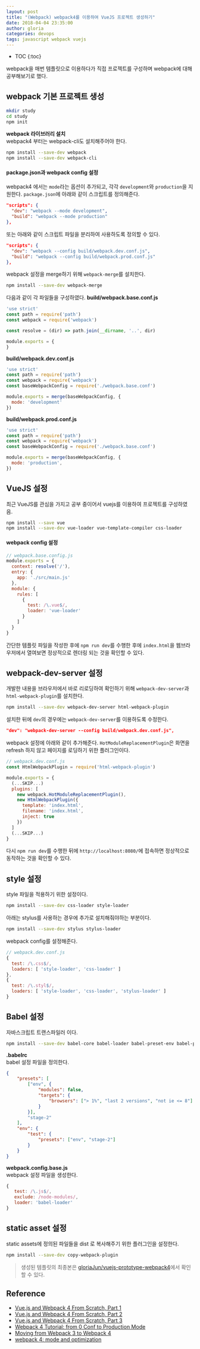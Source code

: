 ```yaml
---
layout: post
title: "(Webpack) webpack4를 이용하여 VueJS 프로젝트 생성하기"
date: 2018-04-04 23:35:00
author: gloria
categories: devops
tags: javascript webpack vuejs
---
```


* TOC
{:toc}

webpack을 매번 템플릿으로 이용하다가 직접 프로젝트를 구성하며 webpack에 대해 공부해보기로 했다.

## webpack 기본 프로젝트 생성
```bash
mkdir study
cd study
npm init
```

**webpack 라이브러리 설치**     
webpack4 부터는 webpack-cli도 설치해주어야 한다.
```bash
npm install --save-dev webpack
npm install --save-dev webpack-cli
```

#### package.json과 webpack config 설정
webpack4 에서는 `mode`라는 옵션이 추가되고, 각각 `development`와 `production`을 지원한다.
`package.json`에 아래와 같이 스크립트를 정의해준다.
```json
"scripts": {
  "dev": "webpack --mode development",
  "build": "webpack --mode production"
},
```

또는 아래와 같이 스크립트 파일을 분리하여 사용하도록 정의할 수 있다.
```json
"scripts": {
  "dev": "webpack --config build/webpack.dev.conf.js",
  "build": "webpack --config build/webpack.prod.conf.js"
},
```

webpack 설정을 merge하기 위해 `webpack-merge`를 설치한다.
```bash
npm install --save-dev webpack-merge
```

다음과 같이 각 파일들을 구성하였다.
**build/webpack.base.conf.js**    
```javascript
'use strict'
const path = require('path')
const webpack = require('webpack')

const resolve = (dir) => path.join(__dirname, '..', dir)

module.exports = {
}
```

**build/webpack.dev.conf.js**    
```javascript
'use strict'
const path = require('path')
const webpack = require('webpack')
const baseWebpackConfig = require('./webpack.base.conf')

module.exports = merge(baseWebpackConfig, {
  mode: 'development'
})
```

**build/webpack.prod.conf.js**    
```javascript
'use strict'
const path = require('path')
const webpack = require('webpack')
const baseWebpackConfig = require('./webpack.base.conf')

module.exports = merge(baseWebpackConfig, {
  mode: 'production',
})
```


## VueJS 설정
최근 VueJS를 관심을 가지고 공부 중이어서 vuejs를 이용하여 프로젝트를 구성하였음.
```bash
npm install --save vue
npm install --save-dev vue-loader vue-template-compiler css-loader
```

#### webpack config 설정
```javascript
// webpack.base.config.js
module.exports = {
  context: resolve('/'),
  entry: {
    app: './src/main.js'
  },
  module: {
    rules: [
      {
        test: /\.vue$/,
        loader: 'vue-loader'
      }
    ]
  }
}
```

간단한 템플릿 파일을 작성한 후에 `npm run dev`를 수행한 후에 `index.html`을 웹브라우저에서 열여보면 정상적으로 렌더링 되는 것을 확인할 수 있다.

## webpack-dev-server 설정
개발한 내용을 브라우저에서 바로 리로딩하여 확인하기 위해 `webpack-dev-server`과 `html-webpack-plugin`를 설치한다.
```bash
npm install --save-dev webpack-dev-server html-webpack-plugin
```

설치한 뒤에 `dev`의 경우에는 `webpack-dev-server`를 이용하도록 수정한다.
```json
"dev": "webpack-dev-server --config build/webpack.dev.conf.js",
```

webpack 설정에 아래와 같이 추가해준다.
`HotModuleReplacementPlugin`은 화면을 refresh 하지 않고 페이지를 로딩하기 위한 플러그인이다.
```javascript
// webpack.dev.conf.js
const HtmlWebpackPlugin = require('html-webpack-plugin')

module.exports = {
  (...SKIP...)
  plugins: [
    new webpack.HotModuleReplacementPlugin(),
    new HtmlWebpackPlugin({
      template: 'index.html',
      filename: 'index.html',
      inject: true
    })
  ]
  (...SKIP...)
}
```

다시 `npm run dev`를 수행한 뒤에 `http://localhost:8080/`에 접속하면 정상적으로 동작하는 것을 확인할 수 있다.


## style 설정
style 파일을 적용하기 위한 설정이다.
```bash
npm install --save-dev css-loader style-loader
```

아래는 stylus를 사용하는 경우에 추가로 설치해줘야하는 부분이다.
```bash
npm install --save-dev stylus stylus-loader
```

webpack config를 설정해준다.
```javascript
// webpack.dev.conf.js
{
  test: /\.css$/,
  loaders: [ 'style-loader', 'css-loader' ]
},
{
  test: /\.styl$/,
  loaders: [ 'style-loader', 'css-loader', 'stylus-loader' ]
}
```


## Babel 설정
자바스크립트 트랜스파일러 이다.
```bash
npm install --save-dev babel-core babel-loader babel-preset-env babel-preset-stage-2
```

**.babelrc**    
babel 설정 파일을 정의한다.
```json
{
	"presets": [
		["env", {
			"modules": false,
			"targets": {
				"browsers": ["> 1%", "last 2 versions", "not ie <= 8"]
			}
		}],
		"stage-2"
	],
	"env": {
		"test": {
			"presets": ["env", "stage-2"]
		}
	}
}

```

**webpack.config.base.js**    
webpack 설정 파일을 생성한다.
```javascript
{
   test: /\.js$/,
   exclude: /node-modules/,
   loader: 'babel-loader'
}
```

## static asset 설정
static assets에 정의된 파일들을 dist 로 복사해주기 위한 플러그인을 설정한다.
```bash
npm install --save-dev copy-webpack-plugin
```

> 생성된 템플릿의 최종본은 [gloriaJun/vuejs-prototype-webpack4](https://github.com/gloriaJun/vuejs-webpack4)에서 확인할 수 있다.


## Reference
- [Vue.js and Webpack 4 From Scratch, Part 1](https://itnext.io/vuejs-and-webpack-4-from-scratch-part-1-94c9c28a534a)
- [Vue.js and Webpack 4 From Scratch, Part 2](https://itnext.io/vue-js-and-webpack-4-from-scratch-part-2-5038cc9deffb)
- [Vue.js and Webpack 4 From Scratch, Part 3](https://itnext.io/vue-js-and-webpack-4-from-scratch-part-3-3f68d2a3c127)
- [Webpack 4 Tutorial: from 0 Conf to Production Mode](https://www.valentinog.com/blog/webpack-4-tutorial/)
- [Moving from Webpack 3 to Webpack 4](https://thebrainfiles.wearebrain.com/moving-from-webpack-3-to-webpack-4-f8cdacd290f9)
- [webpack 4: mode and optimization](https://medium.com/webpack/webpack-4-mode-and-optimization-5423a6bc597a)
